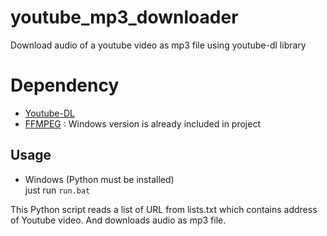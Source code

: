 # youtube_mp3_downloader
Download audio of a youtube video as mp3 file using youtube-dl library

# Dependency 
+ [Youtube-DL](https://rg3.github.io/youtube-dl/)  
+ [FFMPEG](https://ffmpeg.org/) : Windows version is already included in project

## Usage
+ Windows (Python must be installed)  
just run
```run.bat```

This Python script reads a list of URL from lists.txt which contains address of Youtube video.
And downloads audio as mp3 file.
